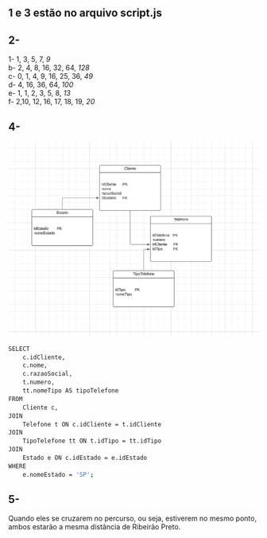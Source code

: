 ## 1 e 3 estão no arquivo script.js
## 2-
1- 1, 3, 5, 7, _9_ <br>
b- 2, 4, 8, 16, 32, 64, _128_<br>
c- 0, 1, 4, 9, 16, 25, 36, _49_<br>
d- 4, 16, 36, 64, _100_<br>
e- 1, 1, 2, 3, 5, 8, _13_<br>
f- 2,10, 12, 16, 17, 18, 19, _20_<br>

## 4- 
<img src="diagrama.png">

``` bash
SELECT 
    c.idCliente, 
    c.nome, 
    c.razaoSocial, 
    t.numero,
    tt.nomeTipo AS tipoTelefone
FROM 
    Cliente c,
JOIN 
    Telefone t ON c.idCliente = t.idCliente
JOIN 
    TipoTelefone tt ON t.idTipo = tt.idTipo
JOIN 
    Estado e ON c.idEstado = e.idEstado
WHERE 
    e.nomeEstado = 'SP';
```

## 5-
Quando eles se cruzarem no percurso, ou seja, estiverem no mesmo ponto, ambos estarão a mesma distância de Ribeirão Preto.